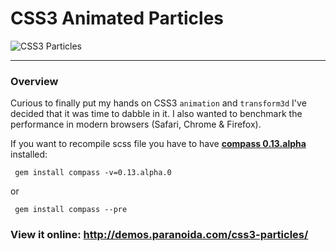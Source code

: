 # CSS3 Animated Particles

![CSS3 Particles](http://paranoida.github.com/css3-particles/images/particles-animation.gif)

---

### Overview

Curious to finally put my hands on CSS3 `animation` and `transform3d` I've decided that it was time to dabble in it. 
I also wanted to benchmark the performance in modern browsers (Safari, Chrome & Firefox).

If you want to recompile scss file you have to have [**compass 0.13.alpha**](https://github.com/chriseppstein/compass) installed:

	 gem install compass -v=0.13.alpha.0

or

	 gem install compass --pre
	

### View it online: <http://demos.paranoida.com/css3-particles/>